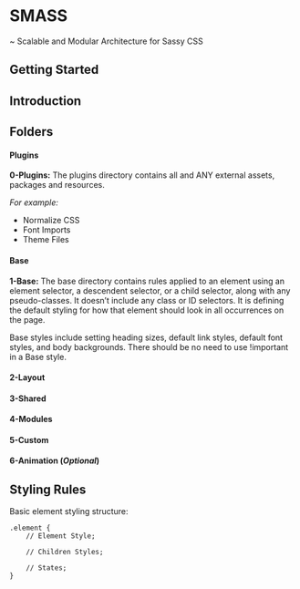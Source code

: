 # SMASS
~ Scalable and Modular Architecture for Sassy CSS

## Getting Started

## Introduction

## Folders


#### Plugins
**0-Plugins:** The plugins directory contains all and ANY external assets, packages and resources.

_For example:_
- Normalize CSS
- Font Imports
- Theme Files

#### Base
**1-Base:** The base directory contains rules applied to an element using an element selector, a descendent selector, or a child selector, along with any pseudo-classes. It doesn’t include any class or ID selectors. It is defining the default styling for how that element should look in all occurrences on the page. 

Base styles include setting heading sizes, default link styles, default font styles, and body backgrounds. There should be no need to use !important in a Base style.


#### 2-Layout

#### 3-Shared

#### 4-Modules

#### 5-Custom

#### 6-Animation (_Optional_)

## Styling Rules

Basic element styling structure:
```
.element {
    // Element Style;

    // Children Styles;

    // States;
}
```
